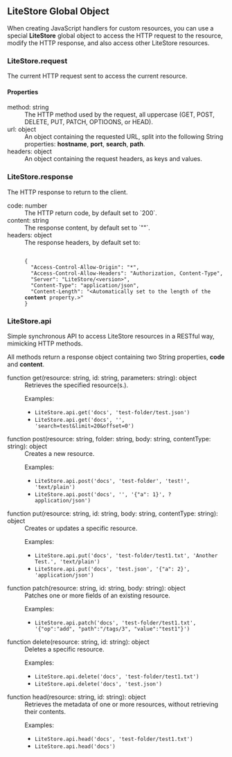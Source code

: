 ## LiteStore Global Object

When creating JavaScript handlers for custom resources, you can use a special **LiteStore** global object to access the HTTP request to the resource, modify the HTTP response, and also access other LiteStore resources.

### LiteStore.request

The current HTTP request sent to access the current resource.

#### Properties

<dl>
<dt>method: string</dt>
<dd>The HTTP method used by the request, all uppercase (GET, POST, DELETE, PUT, PATCH, OPTIOONS, or HEAD).</dd>
<dt>url: object</dt>
<dd>An object containing the requested URL, split into the following String properties: <b>hostname</b>, <b>port</b>, <b>search</b>, <b>path</b>.</dd>
<dt>headers: object</dt>
<dd>An object containing the request headers, as keys and values.</dd>
</dl>

### LiteStore.response

The HTTP response to return to the client.

<dl>
<dt>code: number</dt>
<dd>The HTTP return code, by default set to `200`.</dd>
<dt>content: string</dt>
<dd>The response content, by default set to `""`.</dd>
<dt>headers: object</dt>
<dd>The response headers, by default set to:
<pre><code>
{
  "Access-Control-Allow-Origin": "*",
  "Access-Control-Allow-Headers": "Authorization, Content-Type",
  "Server": "LiteStore/&lt;version&gt;",
  "Content-Type": "application/json",
  "Content-Length": "&lt;Automatically set to the length of the <b>content</b> property.&gt;"
}
</code></pre></dd>
</dl>

### LiteStore.api

Simple synchronous API to access LiteStore resources in a RESTful way, mimicking HTTP methods. 

All methods return a response object containing two String properties, **code** and **content**.

<dl>
<dt>function get(resource: string, id: string, parameters: string): object</dt>
<dd>Retrieves the specified resource(s.). 
<p>
Examples:
<ul>
<li><code>LiteStore.api.get('docs', 'test-folder/test.json')</code></li>
<li><code>LiteStore.api.get('docs', '', 'search=test&limit=20&offset=0')</code></li>
</ul>
</p>
</dd>
<dt>function post(resource: string, folder: string, body: string, contentType: string): object</dt>
<dd>Creates a new resource. 
<p>
Examples:
<ul>
<li><code>LiteStore.api.post('docs', 'test-folder', 'test!', 'text/plain')</code></li>
<li><code>LiteStore.api.post('docs', '', '{"a": 1}', ?application/json')</code></li>
</ul>
</p>
</dd>
<dt>function put(resource: string, id: string, body: string, contentType: string): object</dt>
<dd>Creates or updates a specific resource. 
<p>
Examples:
<ul>
<li><code>LiteStore.api.put('docs', 'test-folder/test1.txt', 'Another Test.', 'text/plain')</code></li>
<li><code>LiteStore.api.put('docs', 'test.json', '{"a": 2}', 'application/json')</code></li>
</ul>
</p>
</dd>
<dt>function patch(resource: string, id: string, body: string): object</dt>
<dd>Patches one or more fields of an existing resource.
<p>
Examples:
<ul>
<li><code>LiteStore.api.patch('docs', 'test-folder/test1.txt', '{"op":"add", "path":"/tags/3", "value":"test1"}')</code></li>
</ul>
</p>
</dd>
<dt>function delete(resource: string, id: string): object</dt>
<dd>Deletes a specific resource. 
<p>
Examples:
<ul>
<li><code>LiteStore.api.delete('docs', 'test-folder/test1.txt')</code></li>
<li><code>LiteStore.api.delete('docs', 'test.json')</code></li>
</ul>
</p>
</dd>
<dt>function head(resource: string, id: string): object</dt>
<dd>Retrieves the metadata of  one or more resources, without retrieving their contents.
<p>
Examples:
<ul>
<li><code>LiteStore.api.head('docs', 'test-folder/test1.txt')</code></li>
<li><code>LiteStore.api.head('docs')</code></li>
</ul>
</p>
</dd>
</dl>
